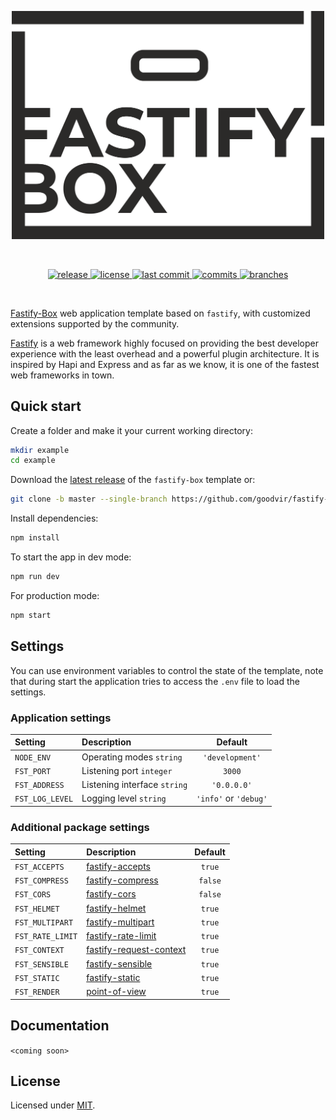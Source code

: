 <!--suppress ALL -->
<p align="center">
<img src="https://github.com/goodvir/fastify-box/raw/master/core/static/logo.png" width="500" height="auto" alt="Fastify-Box">
</p>
<br>
<p align="center">
<a href="https://github.com/goodvir/fastify-box/releases/latest">
<img src="https://badgen.net/github/release/goodvir/fastify-box/latest" alt="release">
</a>
<a href="https://github.com/goodvir/fastify-box/blob/master/LICENSE">
<img src="https://badgen.net/github/license/goodvir/fastify-box" alt="license">
</a>
<a href="https://github.com/goodvir/fastify-box/commits">
<img src="https://badgen.net/github/last-commit/goodvir/fastify-box" alt="last commit">
</a>
<a href="https://github.com/goodvir/fastify-box/commits">
<img src="https://badgen.net/github/commits/goodvir/fastify-box" alt="commits">
</a>
<a href="https://github.com/goodvir/fastify-box/branches">
<img src="https://badgen.net/github/branches/goodvir/fastify-box" alt="branches">
</a>
</p>
<br>

[Fastify-Box](https://github.com/goodvir/fastify-box)
web application template based on `fastify`, with customized extensions supported by the community.

[Fastify](https://www.fastify.io) is a web framework highly focused on providing the best developer experience 
with the least overhead and a powerful plugin architecture. It is inspired by Hapi and Express and 
as far as we know, it is one of the fastest web frameworks in town.

## Quick start

Create a folder and make it your current working directory:

```sh
mkdir example
cd example
```

Download the [latest release](https://github.com/goodvir/fastify-box/releases/latest) of the `fastify-box` template or:

```sh
git clone -b master --single-branch https://github.com/goodvir/fastify-box.git .
```

Install dependencies:

```sh
npm install
```

To start the app in dev mode:

```sh
npm run dev
```

For production mode:

```sh
npm start
```

## Settings

You can use environment variables to control the state of the template, 
note that during start the application tries to access the `.env` file to load the settings.

### Application settings

| Setting                | Description                                      | Default               |
|:-----------------------|:-------------------------------------------------|:---------------------:|
| `NODE_ENV`             | Operating modes `string`                         | `'development'`       |
| `FST_PORT`             | Listening port `integer`                         | `3000`                |
| `FST_ADDRESS`          | Listening interface  `string`                    | `'0.0.0.0'`           |
| `FST_LOG_LEVEL`        | Logging level `string`                           | `'info'` or `'debug'` |

### Additional package settings

| Setting          | Description                                                                   | Default |
|:-----------------|:------------------------------------------------------------------------------|:-------:|
| `FST_ACCEPTS`    | [fastify-accepts](https://github.com/fastify/fastify-accepts)                 | `true`  |
| `FST_COMPRESS`   | [fastify-compress](https://github.com/fastify/fastify-compress)               | `false` |
| `FST_CORS`       | [fastify-cors](https://github.com/fastify/fastify-cors)                       | `false` |
| `FST_HELMET`     | [fastify-helmet](https://github.com/fastify/fastify-helmet)                   | `true`  |
| `FST_MULTIPART`  | [fastify-multipart](https://github.com/fastify/fastify-multipart)             | `true`  |
| `FST_RATE_LIMIT` | [fastify-rate-limit](https://github.com/fastify/fastify-rate-limit)           | `true`  |
| `FST_CONTEXT`    | [fastify-request-context](https://github.com/fastify/fastify-request-context) | `true`  |
| `FST_SENSIBLE`   | [fastify-sensible](https://github.com/fastify/fastify-sensible)               | `true`  |
| `FST_STATIC`     | [fastify-static](https://github.com/fastify/fastify-static)                   | `true`  |
| `FST_RENDER`     | [point-of-view](https://github.com/fastify/point-of-view)                     | `true`  |

## Documentation

`<coming soon>`

## License

Licensed under [MIT](https://github.com/goodvir/fastify-box/blob/master/LICENSE).

